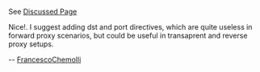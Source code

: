 See [Discussed
Page](https://wiki.squid-cache.org/action/show/Features/TCPAccess/Discussion/Features/TCPAccess#)

Nice\!. I suggest adding dst and port directives, which are quite
useless in forward proxy scenarios, but could be useful in transaprent
and reverse proxy setups.

\--
[FrancescoChemolli](https://wiki.squid-cache.org/action/show/Features/TCPAccess/Discussion/FrancescoChemolli#)
